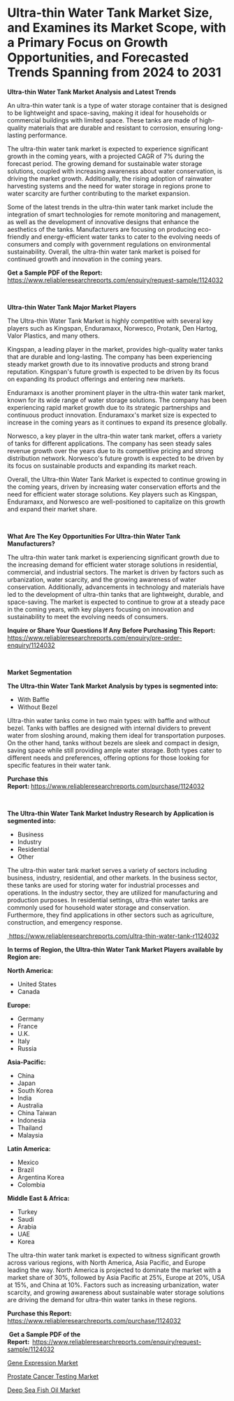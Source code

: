 <p><h1>Ultra-thin Water Tank Market Size, and Examines its Market Scope, with a Primary Focus on Growth Opportunities, and Forecasted Trends Spanning from 2024 to 2031</h1></p><p><strong>Ultra-thin Water Tank Market Analysis and Latest Trends</strong></p>
<p><p>An ultra-thin water tank is a type of water storage container that is designed to be lightweight and space-saving, making it ideal for households or commercial buildings with limited space. These tanks are made of high-quality materials that are durable and resistant to corrosion, ensuring long-lasting performance.</p><p>The ultra-thin water tank market is expected to experience significant growth in the coming years, with a projected CAGR of 7% during the forecast period. The growing demand for sustainable water storage solutions, coupled with increasing awareness about water conservation, is driving the market growth. Additionally, the rising adoption of rainwater harvesting systems and the need for water storage in regions prone to water scarcity are further contributing to the market expansion.</p><p>Some of the latest trends in the ultra-thin water tank market include the integration of smart technologies for remote monitoring and management, as well as the development of innovative designs that enhance the aesthetics of the tanks. Manufacturers are focusing on producing eco-friendly and energy-efficient water tanks to cater to the evolving needs of consumers and comply with government regulations on environmental sustainability. Overall, the ultra-thin water tank market is poised for continued growth and innovation in the coming years.</p></p>
<p><strong>Get a Sample PDF of the Report:&nbsp;</strong> <a href="https://www.reliableresearchreports.com/enquiry/request-sample/1124032">https://www.reliableresearchreports.com/enquiry/request-sample/1124032</a></p>
<p>&nbsp;</p>
<p><strong>Ultra-thin Water Tank Major Market Players</strong></p>
<p><p>The Ultra-thin Water Tank Market is highly competitive with several key players such as Kingspan, Enduramaxx, Norwesco, Protank, Den Hartog, Valor Plastics, and many others.</p><p>Kingspan, a leading player in the market, provides high-quality water tanks that are durable and long-lasting. The company has been experiencing steady market growth due to its innovative products and strong brand reputation. Kingspan's future growth is expected to be driven by its focus on expanding its product offerings and entering new markets.</p><p>Enduramaxx is another prominent player in the ultra-thin water tank market, known for its wide range of water storage solutions. The company has been experiencing rapid market growth due to its strategic partnerships and continuous product innovation. Enduramaxx's market size is expected to increase in the coming years as it continues to expand its presence globally.</p><p>Norwesco, a key player in the ultra-thin water tank market, offers a variety of tanks for different applications. The company has seen steady sales revenue growth over the years due to its competitive pricing and strong distribution network. Norwesco's future growth is expected to be driven by its focus on sustainable products and expanding its market reach.</p><p>Overall, the Ultra-thin Water Tank Market is expected to continue growing in the coming years, driven by increasing water conservation efforts and the need for efficient water storage solutions. Key players such as Kingspan, Enduramaxx, and Norwesco are well-positioned to capitalize on this growth and expand their market share.</p></p>
<p>&nbsp;</p>
<p><strong>What Are The Key Opportunities For Ultra-thin Water Tank Manufacturers?</strong></p>
<p><p>The ultra-thin water tank market is experiencing significant growth due to the increasing demand for efficient water storage solutions in residential, commercial, and industrial sectors. The market is driven by factors such as urbanization, water scarcity, and the growing awareness of water conservation. Additionally, advancements in technology and materials have led to the development of ultra-thin tanks that are lightweight, durable, and space-saving. The market is expected to continue to grow at a steady pace in the coming years, with key players focusing on innovation and sustainability to meet the evolving needs of consumers.</p></p>
<p><strong>Inquire or Share Your Questions If Any Before Purchasing This Report:</strong> <a href="https://www.reliableresearchreports.com/enquiry/pre-order-enquiry/1124032">https://www.reliableresearchreports.com/enquiry/pre-order-enquiry/1124032</a></p>
<p>&nbsp;</p>
<p><strong>Market Segmentation</strong></p>
<p><strong>The Ultra-thin Water Tank Market Analysis by types is segmented into:</strong></p>
<p><ul><li>With Baffle</li><li>Without Bezel</li></ul></p>
<p><p>Ultra-thin water tanks come in two main types: with baffle and without bezel. Tanks with baffles are designed with internal dividers to prevent water from sloshing around, making them ideal for transportation purposes. On the other hand, tanks without bezels are sleek and compact in design, saving space while still providing ample water storage. Both types cater to different needs and preferences, offering options for those looking for specific features in their water tank.</p></p>
<p><strong>Purchase this Report:&nbsp;</strong><a href="https://www.reliableresearchreports.com/purchase/1124032">https://www.reliableresearchreports.com/purchase/1124032</a></p>
<p>&nbsp;</p>
<p><strong>The Ultra-thin Water Tank Market Industry Research by Application is segmented into:</strong></p>
<p><ul><li>Business</li><li>Industry</li><li>Residential</li><li>Other</li></ul></p>
<p><p>The ultra-thin water tank market serves a variety of sectors including business, industry, residential, and other markets. In the business sector, these tanks are used for storing water for industrial processes and operations. In the industry sector, they are utilized for manufacturing and production purposes. In residential settings, ultra-thin water tanks are commonly used for household water storage and conservation. Furthermore, they find applications in other sectors such as agriculture, construction, and emergency response.</p></p>
<p><a href="https://www.reliableresearchreports.com/ultra-thin-water-tank-r1124032">&nbsp;https://www.reliableresearchreports.com/ultra-thin-water-tank-r1124032</a></p>
<p><strong>In terms of Region, the Ultra-thin Water Tank Market Players available by Region are:</strong></p>
<p>
    <p> <strong> North America: </strong>
        <ul>
            <li>United States</li>
            <li>Canada</li>
        </ul>
        </p> 
    <p> <strong> Europe: </strong>
        <ul>
            <li>Germany</li>
            <li>France</li>
            <li>U.K.</li>
            <li>Italy</li>
            <li>Russia</li>
        </ul>
        </p> 
    <p> <strong> Asia-Pacific: </strong>
        <ul>
            <li>China</li>
            <li>Japan</li>
            <li>South Korea</li>
            <li>India</li>
            <li>Australia</li>
            <li>China Taiwan</li>
            <li>Indonesia</li>
            <li>Thailand</li>
            <li>Malaysia</li>
        </ul>
        </p> 
    <p> <strong> Latin America: </strong>
        <ul>
            <li>Mexico</li>
            <li>Brazil</li>
            <li>Argentina Korea</li>
            <li>Colombia</li>
        </ul>
        </p> 
    <p> <strong> Middle East & Africa: </strong>
        <ul>
            <li>Turkey</li>
            <li>Saudi</li>
            <li>Arabia</li>
            <li>UAE</li>
            <li>Korea</li>
        </ul>
    </p>
    </p>
<p><p>The ultra-thin water tank market is expected to witness significant growth across various regions, with North America, Asia Pacific, and Europe leading the way. North America is projected to dominate the market with a market share of 30%, followed by Asia Pacific at 25%, Europe at 20%, USA at 15%, and China at 10%. Factors such as increasing urbanization, water scarcity, and growing awareness about sustainable water storage solutions are driving the demand for ultra-thin water tanks in these regions.</p></p>
<p><strong>Purchase this Report: </strong><a href="https://www.reliableresearchreports.com/purchase/1124032">https://www.reliableresearchreports.com/purchase/1124032</a></p>
<p>&nbsp;<strong>Get a Sample PDF of the Report:&nbsp;&nbsp;</strong><a href="https://www.reliableresearchreports.com/enquiry/request-sample/1124032">https://www.reliableresearchreports.com/enquiry/request-sample/1124032</a></p>
<p><strong></strong></p>
<p><p><a href="https://skillful-vermicelli-b89.notion.site/Gene-Expression-Market-Analysis-Its-CAGR-Market-Segmentation-and-Global-Industry-Overview-0a6e8736a8754734b41fc6d5b0b0ad19">Gene Expression Market</a></p><p><a href="https://eight-handstand-8fb.notion.site/Prostate-Cancer-Testing-Market-Analysis-Its-CAGR-Market-Segmentation-and-Global-Industry-Overview-9e604314757a44edbe584e731204ce9d">Prostate Cancer Testing Market</a></p><p><a href="https://issuu.com/reportprime-2/docs/deep-sea-fish-oil-market-size-2030.pptx">Deep Sea Fish Oil Market</a></p></p>